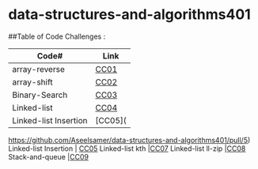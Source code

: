 # data-structures-and-algorithms401


##Table of Code Challenges :

Code#   |  Link
-----------|-----------
array-reverse     | [CC01](https://github.com/Aseelsamer/data-structures-and-algorithms401/tree/array-reverse)
array-shift      | [CC02](https://github.com/Aseelsamer/data-structures-and-algorithms401/tree/array-shift)
Binary-Search      | [CC03](https://github.com/Aseelsamer/data-structures-and-algorithms401/tree/array-binary-search)
Linked-list      | [CC04](https://github.com/Aseelsamer/data-structures-and-algorithms401/tree/linked-list)
Linked-list Insertion     | [CC05](
https://github.com/Aseelsamer/data-structures-and-algorithms401/pull/5)
Linked-list Insertion     | [CC05](https://github.com/Aseelsamer/data-structures-and-algorithms401/pull/5)
Linked-list kth     |[CC07](https://github.com/Aseelsamer/data-structures-and-algorithms401/pull/6)
Linked-list ll-zip  |[CC08](https://github.com/Aseelsamer/data-structures-and-algorithms401/pull/7)
Stack-and-queue  |[CC09](https://github.com/Aseelsamer/data-structures-and-algorithms401/pull/8)



